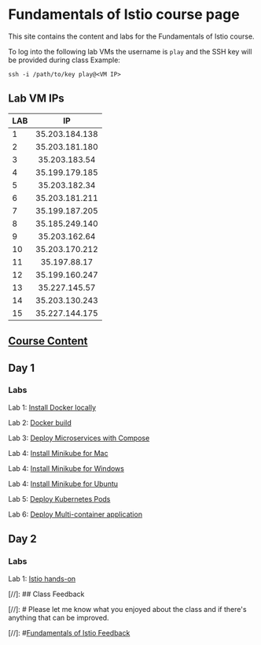 # Fundamentals of Istio course page 

This site contains the content and labs for the Fundamentals of Istio course. 

To log into the following lab VMs the username is `play` and the SSH key will be provided during class
Example: 
```
ssh -i /path/to/key play@<VM IP>
```

## Lab VM IPs

|LAB   |IP                   |
|------|:-----:|
|1      |35.203.184.138      |
|2      |35.203.181.180       |
|3      |35.203.183.54       |
|4      |35.199.179.185       |
|5      |35.203.182.34       |
|6      |35.203.181.211       |
|7      |35.199.187.205       |
|8      |35.185.249.140       |
|9      |35.203.162.64       |
|10     |35.203.170.212
|11     |35.197.88.17
|12     |35.199.160.247
|13     |35.227.145.57
|14     |35.203.130.243
|15     |35.227.144.175

## [Course Content](http://bit.ly/fun-istio-slides)

## Day 1 

### Labs

Lab 1: [Install Docker locally](labs/01-docker-daemon)

Lab 2: [Docker build](labs/02-docker-build/)   

Lab 3: [Deploy Microservices with Compose](labs/03-compose) 

Lab 4: [Install Minikube for Mac](labs/04-minikube-mac)

Lab 4: [Install Minikube for Windows](labs/04-minikube-win)

Lab 4: [Install Minikube for Ubuntu](labs/04-minikube-ubuntu)

Lab 5: [Deploy Kubernetes Pods](labs/05-pods)

Lab 6: [Deploy Multi-container application](labs/06-multi)

## Day 2

### Labs 

Lab 1: [Istio hands-on](labs/07-istio1)

[//]: ## Class Feedback

[//]: # Please let me know what you enjoyed about the class and if there's anything that can be improved. 

[//]: #[Fundamentals of Istio Feedback](http://www.metricsthatmatter.com/student/evaluation.asp?k=16324&i=VC00431505)

